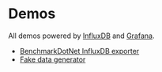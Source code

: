 # Demos

All demos powered by [InfluxDB](https://www.influxdata.com/time-series-platform/influxdb/) and [Grafana](https://grafana.com/).

- [BenchmarkDotNet InfluxDB exporter](ArchBenchmark)
- [Fake data generator](ArchDataGen)